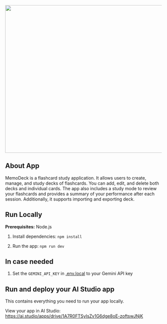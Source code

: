 <div align="center">
<img width="1200" height="475" alt="GHBanner" src="https://github.com/user-attachments/assets/0aa67016-6eaf-458a-adb2-6e31a0763ed6" />
</div>

## About App
MemoDeck is a flashcard study application. It allows users to create, manage, and study decks of flashcards. You can add, edit, and delete both decks and individual cards. The app also includes a study mode to review your flashcards and provides a summary of your performance after each session. Additionally, it supports importing and exporting deck.

## Run Locally

**Prerequisites:**  Node.js


1. Install dependencies:
   `npm install`

2. Run the app:
   `npm run dev`

## In case needed

1. Set the `GEMINI_API_KEY` in [.env.local](.env.local) to your Gemini API key

## Run and deploy your AI Studio app

This contains everything you need to run your app locally.

View your app in AI Studio: https://ai.studio/apps/drive/1A7R0FTSyIsZv1G6dge8oE-zoftswJNjK
